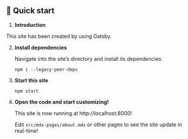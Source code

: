 ## 🚀 Quick start

1.  **Introduction**

   This site has been created by using Gatsby.


2.  **Install dependencies**

    Navigate into the site’s directory and install its dependencies.

    ```shell
    npm i --legacy-peer-deps
    ```

3. **Start this site**

    ```shell
    npm start
    ```

3.  **Open the code and start customizing!**

    This site is now running at http://localhost:8000!

    Edit `src/mdx-pages/about.mdx` or other pages to see the site update in real-time!